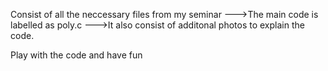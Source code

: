 Consist of all the neccessary files from my seminar 
--->The main code is labelled as poly.c
--->It also consist of additonal photos to explain the code.

Play with the code and have fun 
